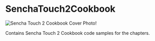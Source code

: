 SenchaTouch2Cookbook
====================

![Sencha Touch 2 Cookbook Cover Photo](http://dgdsbygo8mp3h.cloudfront.net/sites/default/files/imagecache/productview_larger/9185OS_mockupcover_cb.jpg)!

Contains Sencha Touch 2 Cookbook code samples for the chapters. 


